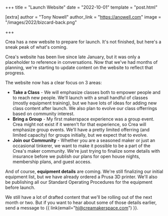 +++
title = "Launch Website"
date = "2022-10-01"
template = "post.html"

[extra]
author = "Tony Nowell"
author_link = "https://anowell.com"
image = "/images/2022/bizcard-back.png"

+++

Crea has a new website to prepare for launch. It's not finished, but here's a sneak peak of what's coming.

<!-- more -->


Crea's website has been live since late January, but it was only a placeholder to reference in conversations. Now that we've had months of planning, we're starting to update content on the website to reflect that progress.

The website now has a clear focus on 3 areas:

- **Take a Class** - We will emphasize classes both to empower people and to reach new people. We'll launch with a small handful of classes (mostly equipment training), but we have lots of ideas for adding new class content after launch. We also plan to evolve our class offerrings based on community interest.
- **Bring a Group** - My first makerspace experience was a group event. Crea might not exist if it weren't for that experience, so Crea will emphasize group events. We'll have a pretty limited offerring (and limited capacity) for groups initially, but we expect that to evolve. 
- **Join our Community** - Whether you are a seasoned maker or just an occasional tinkerer, we want to make it possible to be a part of the Crea's maker community. We're just trying to finalize some details with insurance before we publish our plans for open house nights, membership plans, and guest access.

And of course, **equipment details** are coming. We're still finalizing our initial equipment list, but we have already ordered a Prusa 3D printer. We'll also be publishing all our Standard Operating Procedures for the equipment before launch.

We still have a lot of drafted content that we'll be rolling out of the next month or two. But if you want to hear about some of those details earlier, send a message to {{ link(email="hi@creamakerspace.com") }}.